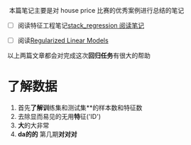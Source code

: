 
‌‌‌
本篇笔记主要是对 house price 比赛的优秀案例进行总结的笔记
- [ ] 阅读特征工程笔记[stack_regression 阅读笔记](stack_regression%20阅读笔记.md)
- [ ] 阅读[Regularized Linear Models](https://www.kaggle.com/apapiu/regularized-linear-models)


以上两篇文章都会对完成这次**回归任务**有很大的帮助



# 了解数据
1. 首先**了解训**练集和测试集**的样本数和特征数
2. 去除显而易见的无用**特**征('ID')
3. **大**的大非常
4. **da的的**
第几期**对对对**
	